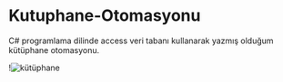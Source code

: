 # Kutuphane-Otomasyonu
C# programlama dilinde access veri tabanı kullanarak yazmış olduğum kütüphane otomasyonu. 

!![kütüphane](https://user-images.githubusercontent.com/48621020/110145222-3fbb7080-7dea-11eb-83fd-624320a101e5.JPG)
